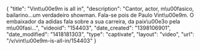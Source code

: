 {
    "title": "Vint\u00e9m is all in",
    "description": "Cantor, actor, m\u00fasico, bailarino...um verdadeiro showman. Fala-se pois de Paulo Vint\u00e9m. O embaixador da adidas fala sobre a sua carreira, da paix\u00e3o pela m\u00fasi...",
    "videoid": "154403",
    "date_created": "1398106901",
    "date_modified": "1418181303",
    "type": "captivate",
    "layout": "video",
    "url": "\/v\/vint\u00e9m-is-all-in\/154403"
}